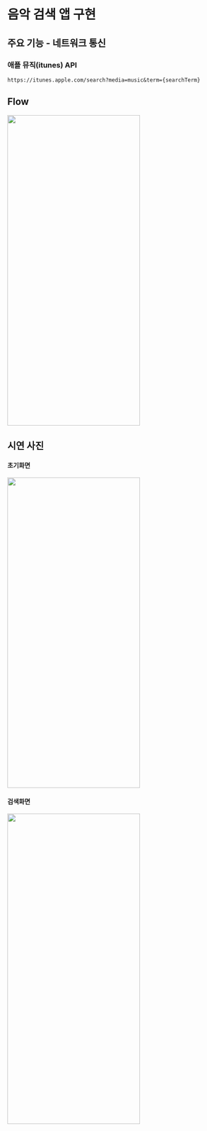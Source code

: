 # 음악 검색 앱 구현

## 주요 기능 - 네트워크 통신
### 애플 뮤직(itunes) API 
`https://itunes.apple.com/search?media=music&term={searchTerm}`

## Flow 
<img src="https://github.com/inu-appcenter/iOS-study-16th/assets/109841880/f765ddb5-b2cc-4286-881b-2665aebcb4c6" width="300" height="700">

## 시연 사진
#### 초기화면
<img src="https://github.com/inu-appcenter/iOS-study-16th/assets/109841880/f2fd21de-2a88-46d9-a244-c94e623adf49" width="300" height="700">

#### 검색화면 
<img src="https://github.com/inu-appcenter/iOS-study-16th/assets/109841880/0cb1df24-e2f8-4fe5-b8bd-bc0e4b152857" width="300" height="700">

